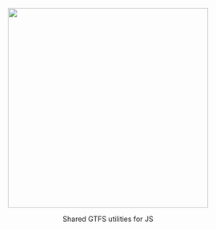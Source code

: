 <p align='center'>
  <img src='https://user-images.githubusercontent.com/425716/59868266-80493100-935e-11e9-905c-3512ca0199c9.png' width='400'/>
  <p align='center'>Shared GTFS utilities for JS</p>
</p>
